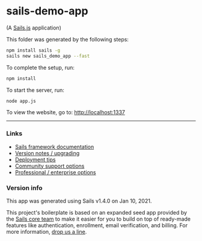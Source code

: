 # sails-demo-app

(A [Sails.js](https://sailsjs.com) application)

This folder was generated by the following steps:

```bash
npm install sails -g
sails new sails_demo_app --fast
```

To complete the setup, run:

```bash
npm install
```

To start the server, run:

```bash
node app.js
```

To view the website, go to: [http://localhost:1337](http://localhost:1337)

--------

### Links

+ [Sails framework documentation](https://sailsjs.com/get-started)
+ [Version notes / upgrading](https://sailsjs.com/documentation/upgrading)
+ [Deployment tips](https://sailsjs.com/documentation/concepts/deployment)
+ [Community support options](https://sailsjs.com/support)
+ [Professional / enterprise options](https://sailsjs.com/enterprise)


### Version info

This app was generated using Sails v1.4.0 on Jan 10, 2021.

<!-- Internally, Sails used [`sails-generate@2.0.1`](https://github.com/balderdashy/sails-generate/tree/v2.0.1/lib/core-generators/new). -->

This project's boilerplate is based on an expanded seed app provided by the [Sails core team](https://sailsjs.com/about) to make it easier for you to build on top of ready-made features like authentication, enrollment, email verification, and billing.  For more information, [drop us a line](https://sailsjs.com/support).

<!--
Note:  Generators are usually run using the globally-installed `sails` CLI (command-line interface).  This CLI version is _environment-specific_ rather than app-specific, thus over time, as a project's dependencies are upgraded or the project is worked on by different developers on different computers using different versions of Node.js, the Sails dependency in its package.json file may differ from the globally-installed Sails CLI release it was originally generated with.  (Be sure to always check out the relevant [upgrading guides](https://sailsjs.com/upgrading) before upgrading the version of Sails used by your app.  If you're stuck, [get help here](https://sailsjs.com/support).)
-->
